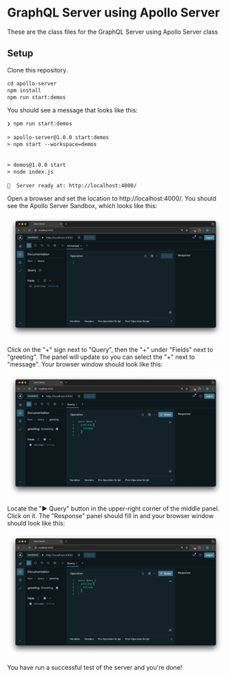 # GraphQL Server using Apollo Server

These are the class files for the GraphQL Server using Apollo Server class

## Setup

Clone this repository.

```shell
cd apollo-server
npm install
npm run start:demos
```

You should see a message that looks like this:
```shell
❯ npm run start:demos

> apollo-server@1.0.0 start:demos
> npm start --workspace=demos


> demos@1.0.0 start
> node index.js

🚀  Server ready at: http://localhost:4000/
```

Open a browser and set the location to http://localhost:4000/. You should see the Apollo Server Sandbox, which looks like this:

![Apollo Server Sandbox in it's initial state](./.files/images/server-sandbox-initial.png)

Click on the "+" sign next to "Query", then the "+" under "Fields" next to "greeting". The panel will update so you can select the "+" next to "message". Your browser window should look like this:

![Apollo Server Sandbox ready to run a query](./.files/images/server-sandbox-query.png)

Locate the "▶️ Query" button in the upper-right corner of the middle panel. Click on it. The "Response" panel should fill in and your browser window should look like this:

![Apollo Server Sandbox with a response](./.files/images/server-sandbox-query.png)

You have run a successful test of the server and you're done!